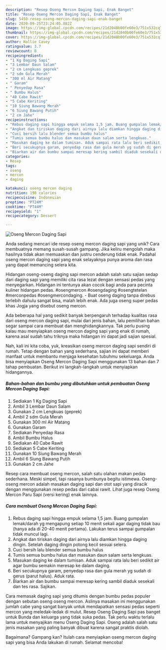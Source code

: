 ```yaml
---
description: "Resep Oseng Mercon Daging Sapi, Enak Banget"
title: "Resep Oseng Mercon Daging Sapi, Enak Banget"
slug: 5450-resep-oseng-mercon-daging-sapi-enak-banget
date: 2020-09-25T23:24:05.882Z
image: https://img-global.cpcdn.com/recipes/21d2040b00fe60e3/751x532cq70/oseng-mercon-daging-sapi-foto-resep-utama.jpg
thumbnail: https://img-global.cpcdn.com/recipes/21d2040b00fe60e3/751x532cq70/oseng-mercon-daging-sapi-foto-resep-utama.jpg
cover: https://img-global.cpcdn.com/recipes/21d2040b00fe60e3/751x532cq70/oseng-mercon-daging-sapi-foto-resep-utama.jpg
author: Hallie Casey
ratingvalue: 3.7
reviewcount: 8
recipeingredient:
- "1 Kg Daging Sapi"
- "3 Lembar Daun Salam"
- "2 cm Lengkuas geprek"
- "2 sdm Gula Merah"
- "300 ml Air Matang"
- " Garam"
- " Penyedap Rasa"
- " Bumbu Halus"
- "40 Cabe Rawit"
- "5 Cabe Keriting"
- "10 Siung Bawang Merah"
- "6 Siung Bawang Putih"
- "2 cm Jahe"
recipeinstructions:
- "Rebus daging sapi hingga empuk selama 1,5 jam. Buang gumpalan lemak/darah yg mengapung setiap 10 menit sekali agar daging tidak bau (hanya ada di 20-40 menit pertama). Lakukan terus sampai gumpalan tidak muncul lagi."
- "Angkat dan tiriskan daging dari airnya lalu diamkan hingga daging dingin. Setelah daging dingin potong kecil sesuai selera."
- "Cuci bersih lalu blender semua bumbu halus"
- "Tumis semua bumbu halus dan masukan daun salam serta lengkuas."
- "Masukan daging ke dalam tumisan. Aduk sampai rata lalu beri sedikit air agar bumbu semakin meresap ke dalam daging."
- "Beri secukupnya garam, penyedap rasa dan gula merah yg sudah di gerus (parut halus). Aduk rata."
- "Biarkan air dan bumbu sampai meresap kering sambil diaduk sesekali dan tes rasa. Sajikan."
categories:
- Resep
tags:
- oseng
- mercon
- daging

katakunci: oseng mercon daging 
nutrition: 198 calories
recipecuisine: Indonesian
preptime: "PT24M"
cooktime: "PT44M"
recipeyield: "1"
recipecategory: Dessert

---
```



![Oseng Mercon Daging Sapi](https://img-global.cpcdn.com/recipes/21d2040b00fe60e3/751x532cq70/oseng-mercon-daging-sapi-foto-resep-utama.jpg)

Anda sedang mencari ide resep oseng mercon daging sapi yang unik? Cara membuatnya memang susah-susah gampang. Jika keliru mengolah maka hasilnya tidak akan memuaskan dan justru cenderung tidak enak. Padahal oseng mercon daging sapi yang enak selayaknya punya aroma dan rasa yang dapat memancing selera kita.

Hidangan oseng-oseng daging sapi mercon adalah salah satu sajian sedap dari daging sapi yang memiliki cita rasa lezat dengan sensasi pedas yang menyegarkan. Hidangan ini tentunya akan cocok bagi anda para pecinta kuliner hidangan pedas. #osengmercon #osengdaging #osengtetelan #merconpedas #osengmercondaging. - Buat oseng daging tanpa direbus terlebih dahulu sangat bisa, malah lebih enak. Ada juga oseng super pedas khas Jogja yang disebut oseng mercon.

Ada beberapa hal yang sedikit banyak berpengaruh terhadap kualitas rasa dari oseng mercon daging sapi, mulai dari jenis bahan, lalu pemilihan bahan segar sampai cara membuat dan menghidangkannya. Tak perlu pusing kalau mau menyiapkan oseng mercon daging sapi yang enak di rumah, karena asal sudah tahu triknya maka hidangan ini dapat jadi sajian spesial.


Nah, kali ini kita coba, yuk, kreasikan oseng mercon daging sapi sendiri di rumah. Tetap dengan bahan yang sederhana, sajian ini dapat memberi manfaat untuk membantu menjaga kesehatan tubuhmu sekeluarga. Anda bisa menyiapkan Oseng Mercon Daging Sapi menggunakan 13 bahan dan 7 tahap pembuatan. Berikut ini langkah-langkah untuk menyiapkan hidangannya.

<!--inarticleads1-->

##### Bahan-bahan dan bumbu yang dibutuhkan untuk pembuatan Oseng Mercon Daging Sapi:

1. Sediakan 1 Kg Daging Sapi
1. Ambil 3 Lembar Daun Salam
1. Gunakan 2 cm Lengkuas (geprek)
1. Ambil 2 sdm Gula Merah
1. Gunakan 300 ml Air Matang
1. Gunakan  Garam
1. Sediakan  Penyedap Rasa
1. Ambil  Bumbu Halus
1. Sediakan 40 Cabe Rawit
1. Sediakan 5 Cabe Keriting
1. Gunakan 10 Siung Bawang Merah
1. Ambil 6 Siung Bawang Putih
1. Gunakan 2 cm Jahe


Resep cara membuat oseng mercon, salah satu olahan makan pedas sederhana. Meski simpel, tapi rasanya bumbunya begitu istimewa. Oseng-oseng mercon adalah masakan daging sapi dan otot sapi yang diracik dengan menggunakan resep pedas dari cabai rawit. Lihat juga resep Oseng Mercon Paru Sapi (versi kering) enak lainnya. 

<!--inarticleads2-->

##### Cara membuat Oseng Mercon Daging Sapi:

1. Rebus daging sapi hingga empuk selama 1,5 jam. Buang gumpalan lemak/darah yg mengapung setiap 10 menit sekali agar daging tidak bau (hanya ada di 20-40 menit pertama). Lakukan terus sampai gumpalan tidak muncul lagi.
1. Angkat dan tiriskan daging dari airnya lalu diamkan hingga daging dingin. Setelah daging dingin potong kecil sesuai selera.
1. Cuci bersih lalu blender semua bumbu halus
1. Tumis semua bumbu halus dan masukan daun salam serta lengkuas.
1. Masukan daging ke dalam tumisan. Aduk sampai rata lalu beri sedikit air agar bumbu semakin meresap ke dalam daging.
1. Beri secukupnya garam, penyedap rasa dan gula merah yg sudah di gerus (parut halus). Aduk rata.
1. Biarkan air dan bumbu sampai meresap kering sambil diaduk sesekali dan tes rasa. Sajikan.


Cara memasak daging sapi yang ditumis dengan bumbu pedas populer dengan sebutan oseng oseng mercon. Aslinya masakan ini menggunakan jumlah cabe yang sangat banyak untuk mendapatkan sensasi pedas seperti mercon yang meledak-ledak di mulut. Resep Oseng Daging Sapi pas banget untuk Bunda dan keluarga yang tidak suka pedas. Tak perlu waktu terlalu lama untuk menyajikan menu Oseng Daging Sapi. Oseng adalah salah satu jenis masakan yang paling banyak dibuat karena sangat praktis diolah. 

Bagaimana? Gampang kan? Itulah cara menyiapkan oseng mercon daging sapi yang bisa Anda lakukan di rumah. Selamat mencoba!
